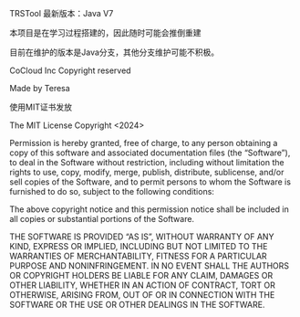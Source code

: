 TRSTool
最新版本：Java V7

本项目是在学习过程搭建的，因此随时可能会推倒重建

目前在维护的版本是Java分支，其他分支维护可能不积极。

CoCloud Inc Copyright reserved

Made by Teresa

使用MIT证书发放

The MIT License
Copyright <2024> <COPYRIGHT CoCloud Teresa>

Permission is hereby granted, free of charge, to any person obtaining a copy of this software and associated documentation files (the “Software”), to deal in the Software without restriction, including without limitation the rights to use, copy, modify, merge, publish, distribute, sublicense, and/or sell copies of the Software, and to permit persons to whom the Software is furnished to do so, subject to the following conditions:

The above copyright notice and this permission notice shall be included in all copies or substantial portions of the Software.

THE SOFTWARE IS PROVIDED “AS IS”, WITHOUT WARRANTY OF ANY KIND, EXPRESS OR IMPLIED, INCLUDING BUT NOT LIMITED TO THE WARRANTIES OF MERCHANTABILITY, FITNESS FOR A PARTICULAR PURPOSE AND NONINFRINGEMENT. IN NO EVENT SHALL THE AUTHORS OR COPYRIGHT HOLDERS BE LIABLE FOR ANY CLAIM, DAMAGES OR OTHER LIABILITY, WHETHER IN AN ACTION OF CONTRACT, TORT OR OTHERWISE, ARISING FROM, OUT OF OR IN CONNECTION WITH THE SOFTWARE OR THE USE OR OTHER DEALINGS IN THE SOFTWARE.

